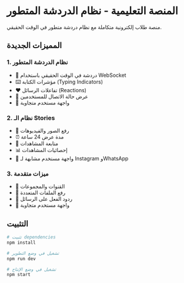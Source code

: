 # المنصة التعليمية - نظام الدردشة المتطور

منصة طلاب إلكترونية متكاملة مع نظام دردشة متطور في الوقت الحقيقي.

## المميزات الجديدة

### 1. نظام الدردشة المتطور
- 💬 دردشة في الوقت الحقيقي باستخدام WebSocket
- ⌨️ مؤشرات الكتابة (Typing Indicators)
- ❤️ تفاعلات الرسائل (Reactions)
- 🔵 عرض حالة الاتصال للمستخدمين
- 📱 واجهة مستخدم متجاوبة

### 2. نظام الـ Stories
- 📸 رفع الصور والفيديوهات
- ⏰ مدة عرض 24 ساعة
- 👀 متابعة المشاهدات
- 📊 إحصائيات المشاهدات
- 🎨 واجهة مستخدم مشابهة لـ Instagram وWhatsApp

### 3. ميزات متقدمة
- 🎯 القنوات والمجموعات
- 📎 رفع الملفات المتعددة
- 🔄 ردود الفعل على الرسائل
- 📱 واجهة مستخدم متجاوبة

## التثبيت

```bash
# تثبيت dependencies
npm install

# تشغيل في وضع التطوير
npm run dev

# تشغيل في وضع الإنتاج
npm start
